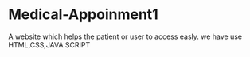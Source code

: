 # Medical-Appoinment1
A website which helps the patient or user to access easly. we have use HTML,CSS,JAVA SCRIPT

